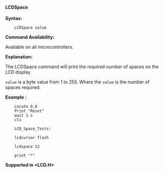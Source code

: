 <div class="section">

<div class="titlepage">

<div>

<div>

#### <span id="_lcdspace"></span>LCDSpace

</div>

</div>

</div>

<span class="strong">**Syntax:**</span>

``` screen
    LCDSpace value
```

<span class="strong">**Command Availability:**</span>

Available on all microcontrollers.

<span class="strong">**Explanation:**</span>

The LCDSpace command will print the required number of spaces on the LCD
display

`value` is a byte value from 1 to 255. Where the `value` is the number
of spaces required.

<span class="strong">**Example :**</span>

``` screen
    Locate 0,0
    Print "Reset"
    wait 1 s
    cls

    LCD_Space_Tests:

    lcdcursor flash

    lcdspace 12

    print "*"
```

<span class="strong">**Supported in &lt;LCD.H&gt;**</span>

</div>
